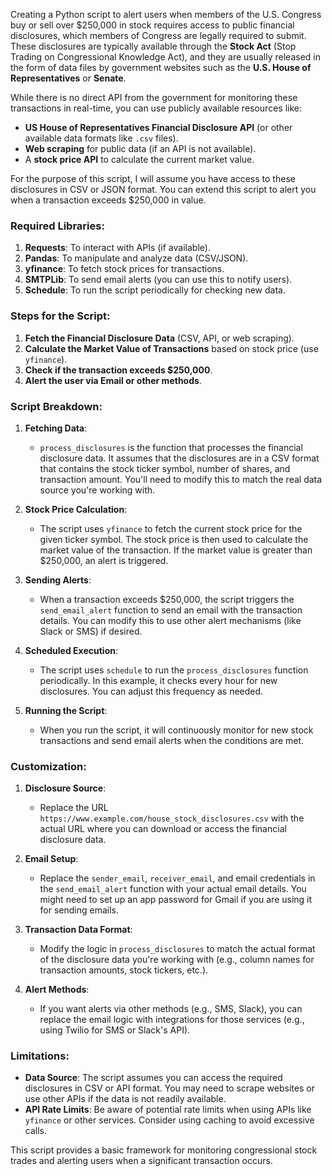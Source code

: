 Creating a Python script to alert users when members of the U.S. Congress buy or sell over $250,000 in stock requires access to public financial disclosures, which members of Congress are legally required to submit. These disclosures are typically available through the **Stock Act** (Stop Trading on Congressional Knowledge Act), and they are usually released in the form of data files by government websites such as the **U.S. House of Representatives** or **Senate**.

While there is no direct API from the government for monitoring these transactions in real-time, you can use publicly available resources like:
- **US House of Representatives Financial Disclosure API** (or other available data formats like `.csv` files).
- **Web scraping** for public data (if an API is not available).
- A **stock price API** to calculate the current market value.

For the purpose of this script, I will assume you have access to these disclosures in CSV or JSON format. You can extend this script to alert you when a transaction exceeds $250,000 in value.

### Required Libraries:
1. **Requests**: To interact with APIs (if available).
2. **Pandas**: To manipulate and analyze data (CSV/JSON).
3. **yfinance**: To fetch stock prices for transactions.
4. **SMTPLib**: To send email alerts (you can use this to notify users).
5. **Schedule**: To run the script periodically for checking new data.

### Steps for the Script:
1. **Fetch the Financial Disclosure Data** (CSV, API, or web scraping).
2. **Calculate the Market Value of Transactions** based on stock price (use `yfinance`).
3. **Check if the transaction exceeds $250,000**.
4. **Alert the user via Email or other methods**.



### Script Breakdown:

1. **Fetching Data**: 
   - `process_disclosures` is the function that processes the financial disclosure data. It assumes that the disclosures are in a CSV format that contains the stock ticker symbol, number of shares, and transaction amount. You'll need to modify this to match the real data source you're working with.
   
2. **Stock Price Calculation**:
   - The script uses `yfinance` to fetch the current stock price for the given ticker symbol. The stock price is then used to calculate the market value of the transaction. If the market value is greater than $250,000, an alert is triggered.

3. **Sending Alerts**:
   - When a transaction exceeds $250,000, the script triggers the `send_email_alert` function to send an email with the transaction details. You can modify this to use other alert mechanisms (like Slack or SMS) if desired.
   
4. **Scheduled Execution**:
   - The script uses `schedule` to run the `process_disclosures` function periodically. In this example, it checks every hour for new disclosures. You can adjust this frequency as needed.
   
5. **Running the Script**:
   - When you run the script, it will continuously monitor for new stock transactions and send email alerts when the conditions are met.

### Customization:

1. **Disclosure Source**:
   - Replace the URL `https://www.example.com/house_stock_disclosures.csv` with the actual URL where you can download or access the financial disclosure data.
   
2. **Email Setup**:
   - Replace the `sender_email`, `receiver_email`, and email credentials in the `send_email_alert` function with your actual email details. You might need to set up an app password for Gmail if you are using it for sending emails.
   
3. **Transaction Data Format**:
   - Modify the logic in `process_disclosures` to match the actual format of the disclosure data you're working with (e.g., column names for transaction amounts, stock tickers, etc.).

4. **Alert Methods**:
   - If you want alerts via other methods (e.g., SMS, Slack), you can replace the email logic with integrations for those services (e.g., using Twilio for SMS or Slack's API).

### Limitations:
- **Data Source**: The script assumes you can access the required disclosures in CSV or API format. You may need to scrape websites or use other APIs if the data is not readily available.
- **API Rate Limits**: Be aware of potential rate limits when using APIs like `yfinance` or other services. Consider using caching to avoid excessive calls.

This script provides a basic framework for monitoring congressional stock trades and alerting users when a significant transaction occurs.
